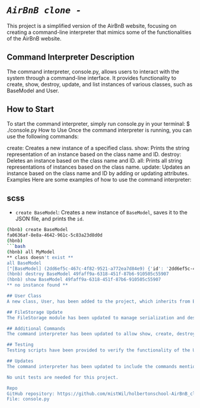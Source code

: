 # *``AirBnB clone -``*
This project is a simplified version of the AirBnB website, focusing on creating a command-line interpreter that mimics some of the functionalities of the AirBnB website.

## Command Interpreter Description
The command interpreter, console.py, allows users to interact with the system through a command-line interface. It provides functionality to create, show, destroy, update, and list instances of various classes, such as BaseModel and User.

## How to Start
To start the command interpreter, simply run console.py in your terminal:
$ ./console.py
How to Use
Once the command interpreter is running, you can use the following commands:

create: Creates a new instance of a specified class.
show: Prints the string representation of an instance based on the class name and ID.
destroy: Deletes an instance based on the class name and ID.
all: Prints all string representations of instances based on the class name.
update: Updates an instance based on the class name and ID by adding or updating attributes.
Examples
Here are some examples of how to use the command interpreter:

## scss
- `create BaseModel`: Creates a new instance of `BaseModel`, saves it to the JSON file, and prints the `id`.

```bash
(hbnb) create BaseModel
fa0636af-8e8a-4642-961c-5c83a23d8d0d
(hbnb)
```bash
(hbnb) all MyModel
** class doesn't exist **
all BaseModel
["[BaseModel] (2dd6ef5c-467c-4f82-9521-a772ea7d84e9) {'id': '2dd6ef5c-467c-4f82-9521-a772ea7d84e9', 'created_at': datetime.datetime(2017, 10, 2, 3, 11, 23, 639717), 'updated_at': datetime.datetime(2017, 10, 2, 3, 11, 23, 639724)}", "[BaseModel] (49faff9a-6318-451f-87b6-910505c55907) {'first_name': 'Betty', 'id': '49faff9a-6318-451f-87b6-910505c55907', 'created_at': datetime.datetime(2017, 10, 2, 3, 10, 25, 903293), 'updated_at': datetime.datetime(2017, 10, 2, 3, 11, 3, 49401)}"]
(hbnb) destroy BaseModel 49faff9a-6318-451f-87b6-910505c55907
(hbnb) show BaseModel 49faff9a-6318-451f-87b6-910505c55907
** no instance found **

## User Class
A new class, User, has been added to the project, which inherits from BaseModel. It has public class attributes: email, password, first_name, and last_name.

## FileStorage Update
The FileStorage module has been updated to manage serialization and deserialization of User instances correctly.

## Additional Commands
The command interpreter has been updated to allow show, create, destroy, update, and all commands to be used with the User class.

## Testing
Testing scripts have been provided to verify the functionality of the User class and the updated command interpreter.

## Updates
The command interpreter has been updated to include the commands mentioned above. The error management follows the rules specified in the project description.

No unit tests are needed for this project.

Repo
GitHub repository: https://github.com/mistWil/holbertonschool-AirBnB_clone.git
File: console.py
